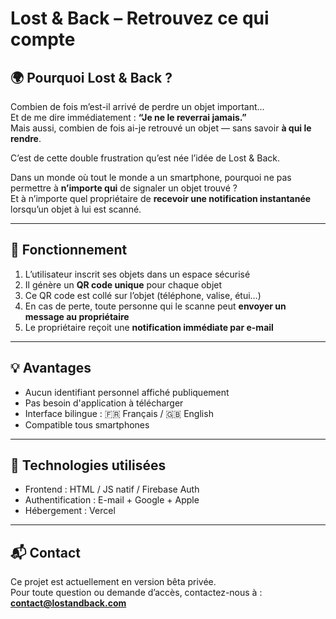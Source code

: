 
# Lost & Back – Retrouvez ce qui compte

## 🌍 Pourquoi Lost & Back ?

Combien de fois m’est-il arrivé de perdre un objet important...  
Et de me dire immédiatement : **“Je ne le reverrai jamais.”**  
Mais aussi, combien de fois ai-je retrouvé un objet — sans savoir **à qui le rendre**.

C’est de cette double frustration qu’est née l’idée de Lost & Back.

Dans un monde où tout le monde a un smartphone, pourquoi ne pas permettre à **n’importe qui** de signaler un objet trouvé ?  
Et à n’importe quel propriétaire de **recevoir une notification instantanée** lorsqu’un objet à lui est scanné.

---

## 🔑 Fonctionnement

1. L’utilisateur inscrit ses objets dans un espace sécurisé
2. Il génère un **QR code unique** pour chaque objet
3. Ce QR code est collé sur l’objet (téléphone, valise, étui…)
4. En cas de perte, toute personne qui le scanne peut **envoyer un message au propriétaire**
5. Le propriétaire reçoit une **notification immédiate par e-mail**

---

## 💡 Avantages

- Aucun identifiant personnel affiché publiquement
- Pas besoin d'application à télécharger
- Interface bilingue : 🇫🇷 Français / 🇬🇧 English
- Compatible tous smartphones

---

## 🔐 Technologies utilisées

- Frontend : HTML / JS natif / Firebase Auth
- Authentification : E-mail + Google + Apple
- Hébergement : Vercel

---

## 📬 Contact

Ce projet est actuellement en version bêta privée.  
Pour toute question ou demande d’accès, contactez-nous à : **contact@lostandback.com**

